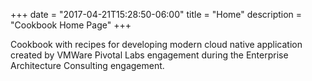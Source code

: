 +++
date = "2017-04-21T15:28:50-06:00"
title = "Home"
description = "Cookbook Home Page"
+++

Cookbook with recipes for developing modern cloud native application created by VMWare Pivotal Labs engagement during the Enterprise Architecture Consulting engagement.
